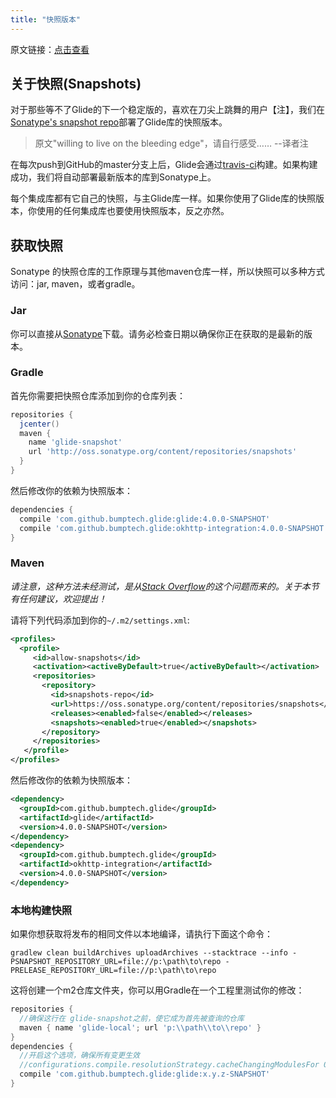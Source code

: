 ```yaml
---
title: "快照版本"
---
```

原文链接：[点击查看](http://bumptech.github.io/glide/dev/snapshots.html)

## 关于快照(Snapshots)
对于那些等不了Glide的下一个稳定版的，喜欢在刀尖上跳舞的用户【注】，我们在[Sonatype's snapshot repo][2]部署了Glide库的快照版本。  
> 原文"willing to live on the bleeding edge"，请自行感受…… --译者注


在每次push到GitHub的master分支上后，Glide会通过[travis-ci][1]构建。如果构建成功，我们将自动部署最新版本的库到Sonatype上。

每个集成库都有它自己的快照，与主Glide库一样。如果你使用了Glide库的快照版本，你使用的任何集成库也要使用快照版本，反之亦然。

## 获取快照
Sonatype 的快照仓库的工作原理与其他maven仓库一样，所以快照可以多种方式访问：jar, maven，或者gradle。

### Jar
你可以直接从[Sonatype][3]下载。请务必检查日期以确保你正在获取的是最新的版本。

### Gradle

首先你需要把快照仓库添加到你的仓库列表：

```gradle
repositories {
  jcenter()
  maven {
    name 'glide-snapshot'
    url 'http://oss.sonatype.org/content/repositories/snapshots'
  }
}
```

然后修改你的依赖为快照版本：

```gradle
dependencies {
  compile 'com.github.bumptech.glide:glide:4.0.0-SNAPSHOT'
  compile 'com.github.bumptech.glide:okhttp-integration:4.0.0-SNAPSHOT'
}
```

### Maven
*请注意，这种方法未经测试，是从[Stack Overflow][4]的这个问题而来的。关于本节有任何建议，欢迎提出！*

请将下列代码添加到你的`~/.m2/settings.xml`:

```xml
<profiles>
  <profile>
     <id>allow-snapshots</id>
     <activation><activeByDefault>true</activeByDefault></activation>
     <repositories>
       <repository>
         <id>snapshots-repo</id>
         <url>https://oss.sonatype.org/content/repositories/snapshots</url>
         <releases><enabled>false</enabled></releases>
         <snapshots><enabled>true</enabled></snapshots>
       </repository>
     </repositories>
   </profile>
</profiles>
```

然后修改你的依赖为快照版本：

```xml
<dependency>
  <groupId>com.github.bumptech.glide</groupId>
  <artifactId>glide</artifactId>
  <version>4.0.0-SNAPSHOT</version>
</dependency>
<dependency>
  <groupId>com.github.bumptech.glide</groupId>
  <artifactId>okhttp-integration</artifactId>
  <version>4.0.0-SNAPSHOT</version>
</dependency>
```

### 本地构建快照
如果你想获取将发布的相同文件以本地编译，请执行下面这个命令：
```shell
gradlew clean buildArchives uploadArchives --stacktrace --info -PSNAPSHOT_REPOSITORY_URL=file://p:\path\to\repo -PRELEASE_REPOSITORY_URL=file://p:\path\to\repo
```
这将创建一个m2仓库文件夹，你可以用Gradle在一个工程里测试你的修改：
```gradle
repositories {
  //确保这行在 glide-snapshot之前，使它成为首先被查询的仓库
  maven { name 'glide-local'; url 'p:\\path\\to\\repo' }
}
dependencies {
  //开启这个选项，确保所有变更生效
  //configurations.compile.resolutionStrategy.cacheChangingModulesFor 0, 'seconds'
  compile 'com.github.bumptech.glide:glide:x.y.z-SNAPSHOT'
}
```

[1]: https://travis-ci.org/bumptech/glide
[2]: https://oss.sonatype.org/content/repositories/snapshots/
[3]: https://oss.sonatype.org/content/repositories/snapshots/com/github/bumptech/glide/
[4]: http://stackoverflow.com/questions/7715321/how-to-download-snapshot-version-from-maven-snapshot-repository